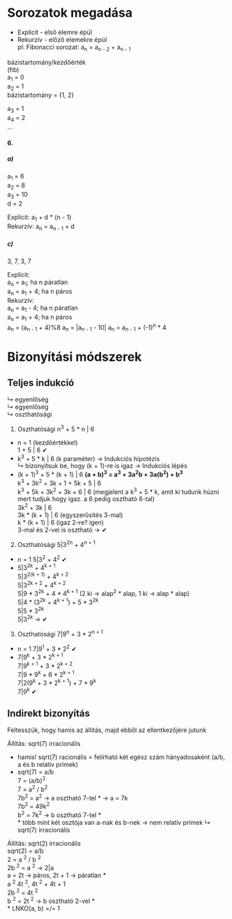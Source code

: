 # Sorozatok megadása
- Explicit - első elemre épül
- Rekurzív - előző elemekre épül  
  pl: Fibonacci sorozat: a<sub>n</sub> = a<sub>n - 2</sub> + a<sub>n - 1</sub>

bázistartomány/kezdőérték  
(fib)  
a<sub>1</sub> = 0  
a<sub>2</sub> = 1  
bázistartomány = {1, 2}  

a<sub>3</sub> = 1  
a<sub>4</sub> = 2  
...  

#### 6.
##### a) 
a<sub>1</sub> = 6  
a<sub>2</sub> = 8  
a<sub>3</sub> = 10  
d = 2

Explicit: a<sub>1</sub> + d * (n - 1)  
Rekurzív: a<sub>n</sub> = a<sub>n - 1</sub> + d

##### c) 
3, 7, 3, 7  

Explicit:  
a<sub>n</sub> = a<sub>1</sub>; ha n páratlan  
a<sub>n</sub> = a<sub>1</sub> + 4; ha n páros  
Rekurzív:  
a<sub>n</sub> = a<sub>1</sub> - 4; ha n páratlan  
a<sub>n</sub> = a<sub>1</sub> + 4; ha n páros  
a<sub>n</sub> = (a<sub>n - 1</sub> + 4)%8
a<sub>n</sub> = |a<sub>n - 1</sub> - 10|
a<sub>n</sub> = a<sub>n - 1</sub> + (-1)<sup>n</sup> * 4

# Bizonyítási módszerek
## Teljes indukció
↳ egyenlőség  
↳ egyenlőség  
↳ oszthatósági

1. Oszthatósági
n<sup>3</sup> + 5 * n | 6  
- n = 1 (kezdőértékkel)  
1 + 5 | 6 ✔  
- k<sup>3</sup> + 5 * k | 6 (k paraméter) -> Indukciós hipotézis  
↳ bizonyítsuk be, hogy (k + 1)-re is igaz -> Indukciós lépés  
- (k + 1)<sup>3</sup> + 5 * (k + 1) | 6 
**(a + b)<sup>3</sup> = a<sup>3</sup> + 3a<sup>2</sup>b + 3a(b<sup>2</sup>) + b<sup>3</sup>**   
k<sup>3</sup> + 3k<sup>2</sup> + 3k + 1 + 5k + 5 | 6  
k<sup>3</sup> + 5k + 3k<sup>2</sup> + 3k + 6 | 6  (megjelent a k<sup>3</sup> + 5 * k, amit ki tudunk húzni mert tudjuk hogy igaz. a 6 pedig osztható 6-tal)  
3k<sup>2</sup> + 3k | 6  
3k * (k + 1) | 6 (egyszerűsítés 3-mal)    
k * (k + 1) | 6 (igaz 2-re? igen)  
3-mal és 2-vel is osztható -> ✔  

2. Oszthatósági
5|3<sup>2n</sup> + 4<sup>n + 1</sup>  
- n = 1
5|3<sup>2</sup> + 4<sup>2</sup> ✔  
- 5|3<sup>2k</sup> + 4<sup>k + 1</sup>  
5|3<sup>2(k + 1)</sup> + 4<sup>k + 2</sup>  
5|3<sup>2k + 2</sup> + 4<sup>k + 2</sup>  
5|9 * 3<sup>2k</sup> + 4 * 4<sup>k + 1</sup> (2 ki -> alap<sup>2</sup> * alap, 1 ki -> alap * alap)  
5|4 * (3<sup>2k</sup> + 4<sup>k + 1</sup>) + 5 * 3<sup>2k</sup>  
5|5 * 3<sup>2k</sup>  
5|3<sup>2k</sup> -> ✔  

3. Oszthatósági
7|9<sup>n</sup> + 3 * 2<sup>n + 1</sup>  
- n = 1
7|9<sup>1</sup> + 3 * 2<sup>2</sup> ✔  
- 7|9<sup>k</sup> + 3 * 2<sup>k + 1</sup>  
7|9<sup>k + 1</sup> + 3 * 2<sup>k + 2</sup>  
7|9 * 9<sup>k</sup> + 6 * 2<sup>k + 1</sup>  
7|2(9<sup>k</sup> + 3 * 2<sup>k + 1</sup>) + 7 * 9<sup>k</sup>  
7|9<sup>k</sup> ✔  

## Indirekt bizonyítás
Feltesszük, hogy hamis az állítás, majd ebből az ellentkezőjére jutunk  

Állítás: sqrt(7) irracionális  
- hamis!
sqrt(7) racionális = felírható két egész szám hányadosaként (a/b, a és b relatív prímek)  
- sqrt(7) = a/b  
7 = (a/b)<sup>2</sup>  
7 = a<sup>2</sup> / b<sup>2</sup>  
7b<sup>2</sup> = a<sup>2</sup> -> a osztható 7-tel * -> a = 7k  
7b<sup>2</sup> = 49k<sup>2</sup>  
b<sup>2</sup> = 7k<sup>2</sup> -> b osztható 7-tel *  
\* több mint két osztója van a-nak és b-nek -> nem relatív prímek
↳ sqrt(7) irracionális

Állítás: sqrt(2) irracionális  
sqrt(2) = a/b  
2 = a <sup>2</sup> / b <sup>2</sup>  
2b <sup>2</sup> = a <sup>2</sup> -> 2|a  
a = 2t -> páros, 2t + 1 -> páratlan *  
a <sup>2</sup> 4t <sup>2</sup>, 4t <sup>2</sup> + 4t + 1  
2b <sup>2</sup> = 4t <sup>2</sup>  
b <sup>2</sup> = 2t <sup>2</sup> -> b osztható 2-vel *  
\* LNKO(a, b) =/= 1